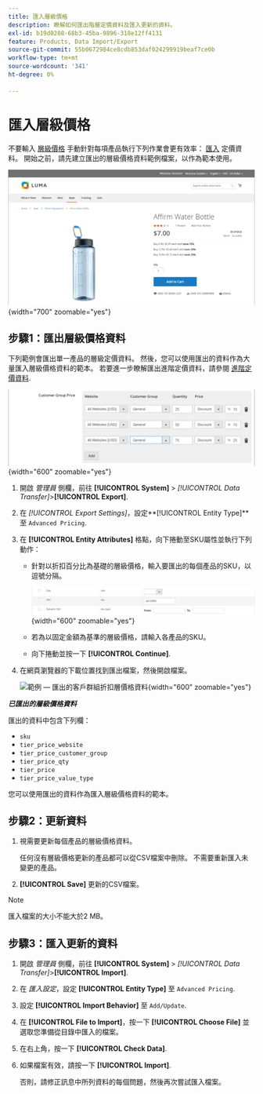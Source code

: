 ```yaml
---
title: 匯入層級價格
description: 瞭解如何匯出階層定價資料及匯入更新的資料。
exl-id: b19d0208-68b3-45ba-9896-318e12ff4131
feature: Products, Data Import/Export
source-git-commit: 55b0672984ce8cdb853daf024299919beaf7ce0b
workflow-type: tm+mt
source-wordcount: '341'
ht-degree: 0%

---
```


# 匯入層級價格

不要輸入 [層級價格](../catalog/product-price-tier.md) 手動針對每項產品執行下列作業會更有效率： [匯入](data-import.md) 定價資料。 開始之前，請先建立匯出的層級價格資料範例檔案，以作為範本使用。

![店面範例 — 分層定價](./assets/storefront-tier-pricing-water-bottle.png){width="700" zoomable="yes"}

## 步驟1：匯出層級價格資料

下列範例會匯出單一產品的層級定價資料。 然後，您可以使用匯出的資料作為大量匯入層級價格資料的範本。 若要進一步瞭解匯出進階定價資料，請參閱 [進階定價資料](data-attributes-product.md#advanced-pricing-attributes).

![產品階層式定價](./assets/price-tier-customer-group-discount.png){width="600" zoomable="yes"}

1. 開啟 _管理員_ 側欄，前往  **[!UICONTROL System]** > _[!UICONTROL Data Transfer]_>**[!UICONTROL Export]**.

1. 在 _[!UICONTROL Export Settings]_，設定&#x200B;**[!UICONTROL Entity Type]**至 `Advanced Pricing`.

1. 在 **[!UICONTROL Entity Attributes]** 格點，向下捲動至SKU屬性並執行下列動作：

   - 針對以折扣百分比為基礎的層級價格，輸入要匯出的每個產品的SKU，以逗號分隔。

     ![資料匯出 — 產品SKU](./assets/price-tier-export-sku.png){width="600" zoomable="yes"}

   - 若為以固定金額為基準的層級價格，請輸入各產品的SKU。

   - 向下捲動並按一下 **[!UICONTROL Continue]**.

1. 在網頁瀏覽器的下載位置找到匯出檔案，然後開啟檔案。

   ![範例 — 匯出的客戶群組折扣層價格資料](./assets/price-tier-customer-group-discount-export.png){width="600" zoomable="yes"}

**_已匯出的層級價格資料_**

匯出的資料中包含下列欄：

- `sku`
- `tier_price_website`
- `tier_price_customer_group`
- `tier_price_qty`
- `tier_price`
- `tier_price_value_type`

您可以使用匯出的資料作為匯入層級價格資料的範本。

## 步驟2：更新資料

1. 視需要更新每個產品的層級價格資料。

   任何沒有層級價格更新的產品都可以從CSV檔案中刪除。 不需要重新匯入未變更的產品。

1. **[!UICONTROL Save]** 更新的CSV檔案。

>[!NOTE]
>
>匯入檔案的大小不能大於2 MB。

## 步驟3：匯入更新的資料

1. 開啟 _管理員_ 側欄，前往 **[!UICONTROL System]** > _[!UICONTROL Data Transfer]_>**[!UICONTROL Import]**.

1. 在 _匯入設定_，設定 **[!UICONTROL Entity Type]** 至 `Advanced Pricing`.

1. 設定 **[!UICONTROL Import Behavior]** 至 `Add/Update`.

1. 在 **[!UICONTROL File to Import]**，按一下 **[!UICONTROL Choose File]** 並選取您準備從目錄中匯入的檔案。

1. 在右上角，按一下 **[!UICONTROL Check Data]**.

1. 如果檔案有效，請按一下 **[!UICONTROL Import]**.

   否則，請修正訊息中所列資料的每個問題，然後再次嘗試匯入檔案。
